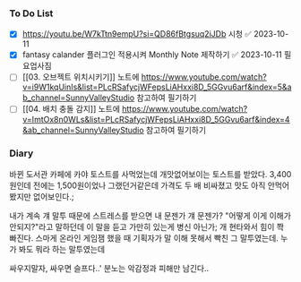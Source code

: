 ### To Do List
- [x] https://youtu.be/W7kTtn9empU?si=QD86fBtgsuq2iJDb 시청 ✅ 2023-10-11
- [x] fantasy calander 플러그인 적용시켜 Monthly Note 제작하기 ✅ 2023-10-11 필요업사짐
- [ ]  [[03. 오브젝트 위치시키기]] 노트에  https://www.youtube.com/watch?v=i9W1kqUinIs&list=PLcRSafycjWFepsLiAHxxi8D_5GGvu6arf&index=5&ab_channel=SunnyValleyStudio 참고하여 필기하기
- [ ] [[04. 배치 충돌 감지]] 노트에 https://www.youtube.com/watch?v=ImtOx8n0WLs&list=PLcRSafycjWFepsLiAHxxi8D_5GGvu6arf&index=4&ab_channel=SunnyValleyStudio 참고하여 필기하기
### Diary
바뀐 도서관 카페에 카야 토스트를 사먹었는데 개맛없어보이는 토스트를 받았다. 3,400원인데 전에는 1,500원이었나 그랬던거같은데 가격도 두 배 비싸졌고 맛도 아직 안먹어봤지만 없어보인다.;

내가 계속 걔 말투 때문에 스트레스를 받으면 내 문젠가 걔 문젠가? "어떻게 이게 이해가 안되지?"라고 말하던데 이 말을 듣고 가만히 있는게 병신 아닌가; 개 현타와서 힘이 쫙 빠진다. 스마게 온라인 게임잼 했을 때 기획자가 말 이해 못해서 빡친 그 말투였는데. 누가 봐도 뭐라 하는 말투였는데

싸우지말자, 싸우면 슬프다..'
분노는 악감정과 피해만 남긴다..
